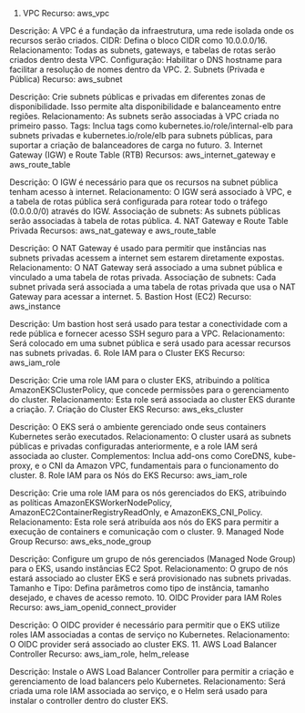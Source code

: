 1. VPC
   Recurso: aws_vpc

Descrição: A VPC é a fundação da infraestrutura, uma rede isolada onde os recursos serão criados.
CIDR: Defina o bloco CIDR como 10.0.0.0/16.
Relacionamento: Todas as subnets, gateways, e tabelas de rotas serão criados dentro desta VPC.
Configuração: Habilitar o DNS hostname para facilitar a resolução de nomes dentro da VPC.
2. Subnets (Privada e Pública)
   Recurso: aws_subnet

Descrição: Crie subnets públicas e privadas em diferentes zonas de disponibilidade. Isso permite alta disponibilidade e balanceamento entre regiões.
Relacionamento: As subnets serão associadas à VPC criada no primeiro passo.
Tags: Inclua tags como kubernetes.io/role/internal-elb para subnets privadas e kubernetes.io/role/elb para subnets públicas, para suportar a criação de balanceadores de carga no futuro.
3. Internet Gateway (IGW) e Route Table (RTB)
   Recursos: aws_internet_gateway e aws_route_table

Descrição: O IGW é necessário para que os recursos na subnet pública tenham acesso à internet.
Relacionamento: O IGW será associado à VPC, e a tabela de rotas pública será configurada para rotear todo o tráfego (0.0.0.0/0) através do IGW.
Associação de subnets: As subnets públicas serão associadas à tabela de rotas pública.
4. NAT Gateway e Route Table Privada
   Recursos: aws_nat_gateway e aws_route_table

Descrição: O NAT Gateway é usado para permitir que instâncias nas subnets privadas acessem a internet sem estarem diretamente expostas.
Relacionamento: O NAT Gateway será associado a uma subnet pública e vinculado a uma tabela de rotas privada.
Associação de subnets: Cada subnet privada será associada a uma tabela de rotas privada que usa o NAT Gateway para acessar a internet.
5. Bastion Host (EC2)
   Recurso: aws_instance

Descrição: Um bastion host será usado para testar a conectividade com a rede pública e fornecer acesso SSH seguro para a VPC.
Relacionamento: Será colocado em uma subnet pública e será usado para acessar recursos nas subnets privadas.
6. Role IAM para o Cluster EKS
   Recurso: aws_iam_role

Descrição: Crie uma role IAM para o cluster EKS, atribuindo a política AmazonEKSClusterPolicy, que concede permissões para o gerenciamento do cluster.
Relacionamento: Esta role será associada ao cluster EKS durante a criação.
7. Criação do Cluster EKS
   Recurso: aws_eks_cluster

Descrição: O EKS será o ambiente gerenciado onde seus containers Kubernetes serão executados.
Relacionamento: O cluster usará as subnets públicas e privadas configuradas anteriormente, e a role IAM será associada ao cluster.
Complementos: Inclua add-ons como CoreDNS, kube-proxy, e o CNI da Amazon VPC, fundamentais para o funcionamento do cluster.
8. Role IAM para os Nós do EKS
   Recurso: aws_iam_role

Descrição: Crie uma role IAM para os nós gerenciados do EKS, atribuindo as políticas AmazonEKSWorkerNodePolicy, AmazonEC2ContainerRegistryReadOnly, e AmazonEKS_CNI_Policy.
Relacionamento: Esta role será atribuída aos nós do EKS para permitir a execução de containers e comunicação com o cluster.
9. Managed Node Group
   Recurso: aws_eks_node_group

Descrição: Configure um grupo de nós gerenciados (Managed Node Group) para o EKS, usando instâncias EC2 Spot.
Relacionamento: O grupo de nós estará associado ao cluster EKS e será provisionado nas subnets privadas.
Tamanho e Tipo: Defina parâmetros como tipo de instância, tamanho desejado, e chaves de acesso remoto.
10. OIDC Provider para IAM Roles
    Recurso: aws_iam_openid_connect_provider

Descrição: O OIDC provider é necessário para permitir que o EKS utilize roles IAM associadas a contas de serviço no Kubernetes.
Relacionamento: O OIDC provider será associado ao cluster EKS.
11. AWS Load Balancer Controller
    Recurso: aws_iam_role, helm_release

Descrição: Instale o AWS Load Balancer Controller para permitir a criação e gerenciamento de load balancers pelo Kubernetes.
Relacionamento: Será criada uma role IAM associada ao serviço, e o Helm será usado para instalar o controller dentro do cluster EKS.
